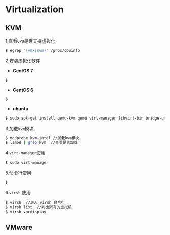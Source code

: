 # Virtualization

## KVM

1.查看`CPU`是否支持虚拟化

```bash
$ egrep '(vmx|svm)' /proc/cpuinfo 
```

2.安装虚拟化软件

* **CentOS 7**

```bash
$
```

* **CentOS 6**

```bash
$
```

* **ubuntu**

```bash
$ sudo apt-get install qemu-kvm qemu virt-manager libvirt-bin bridge-utils
```

3.加载`kvm`模块

```bash
$ modprobe kvm-intel //加载kvm模块
$ lsmod | grep kvm  //查看是否加载
```

4.`virt-manager`使用

```bash
$ sudo virt-manager
```

5.命令行使用

```bash
$ 
```

6.`virsh` 使用

```bash
$ virsh  //进入 virsh 命令行
$ virsh list  //列出所有的虚拟机
$ virsh vncdisplay 
```

## VMware

